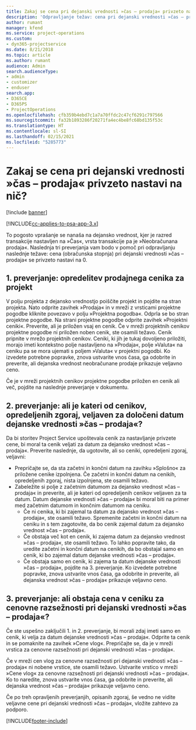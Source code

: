 ```yaml
---
title: Zakaj se cena pri dejanski vrednosti »čas – prodaja« privzeto nastavi na nič?
description: 'Odpravljanje težav: cena pri dejanski vrednosti »čas – prodaja« se privzeto nastavi na 0.'
author: rumant
manager: kfend
ms.service: project-operations
ms.custom:
- dyn365-projectservice
ms.date: 8/21/2018
ms.topic: article
ms.author: rumant
audience: Admin
search.audienceType:
- admin
- customizer
- enduser
search.app:
- D365CE
- D365PS
- ProjectOperations
ms.openlocfilehash: cfb359b4ebd7c1a7a70ffdc2c47cf6291c797566
ms.sourcegitcommit: fa32b1893286f20271fa4ec4be8fc68bd135f53c
ms.translationtype: HT
ms.contentlocale: sl-SI
ms.lasthandoff: 02/15/2021
ms.locfileid: "5285773"
---
```

# <a name="why-is-price-defaulting-to-zero-on-time-sales-actuals"></a>Zakaj se cena pri dejanski vrednosti »čas – prodaja« privzeto nastavi na nič?

[!include [banner](../includes/psa-now-project-operations.md)]

[!INCLUDE[cc-applies-to-psa-app-3.x](../includes/cc-applies-to-psa-app-3x.md)]

To pogosto vprašanje se nanaša na dejansko vrednost, kjer je razred transakcije nastavljen na »Čas«, vrsta transakcije pa je »Neobračunana prodaja«. Naslednja tri preverjanja vam bodo v pomoč pri odpravljanju naslednje težave: cena (obračunska stopnja) pri dejanski vrednosti »čas – prodaja« se privzeto nastavi na 0.

## <a name="check-1-identify-the-sales-price-list-for-the-project"></a>1. preverjanje: opredelitev prodajnega cenika za projekt

V polju projekta z dejansko vrednostjo poiščite projekt in pojdite na stran projekta. Nato odprite zavihek »Prodaja« in v mreži z vrsticami projektne pogodbe kliknite povezavo v polju »Projektna pogodba«. Odprla se bo stran projektne pogodbe. Na strani projektne pogodbe odprite zavihek »Projektni ceniki«. Preverite, ali je priložen vsaj en cenik. Če v mreži projektnih cenikov projektne pogodbe ni priložen noben cenik, ste osamili težavo. Cenik pripnite v mrežo projektnih cenikov. Ceniki, ki jih je tukaj dovoljeno priložiti, morajo imeti kontekstno polje nastavljeno na »Prodaja«, polje »Valuta« na ceniku pa se mora ujemati s poljem »Valuta« v projektni pogodbi. Ko izvedete potrebne popravke, znova ustvarite vnos časa, ga odobrite in preverite, ali dejanska vrednost neobračunane prodaje prikazuje veljavno ceno. 

Če je v mreži projektnih cenikov projektne pogodbe priložen en cenik ali več, pojdite na naslednje preverjanje v dokumentu.

## <a name="check-2-are-any-of-the-price-lists-identified-above-valid-for-the-specific-date-of-the-time-sales-actual"></a>2. preverjanje: ali je kateri od cenikov, opredeljenih zgoraj, veljaven za določeni datum dejanske vrednosti »čas – prodaja«?

Da bi storitev Project Service upoštevala cenik za nastavljanje privzete cene, bi moral ta cenik veljati za datum za dejansko vrednost »čas – prodaja«. Preverite naslednje, da ugotovite, ali so ceniki, opredeljeni zgoraj, veljavni:
- Prepričajte se, da sta začetni in končni datum na zavihku »Splošno« za priložene cenike izpolnjena. Če začetni in končni datum na cenikih, opredeljenih zgoraj, nista izpolnjena, ste osamili težavo. 
- Zabeležite si polje z začetnim datumom za dejansko vrednost »čas – prodaja« in preverite, ali je kateri od opredeljenih cenikov veljaven za ta datum. Datum dejanske vrednosti »čas – prodaja« bi moral biti na primer med začetnim datumom in končnim datumom na ceniku. 
    - Če ni cenika, ki bi zajemal ta datum za dejansko vrednost »čas – prodaja«, ste osamili težavo. Spremenite začetni in končni datum na ceniku in s tem zagotovite, da bo cenik zajemal datum za dejansko vrednost »čas – prodaja«. 
    - Če obstaja več kot en cenik, ki zajema datum za dejansko vrednost »čas – prodaja«, ste osamili težavo. To lahko popravite tako, da uredite začetni in končni datum na cenikih, da bo obstajal samo en cenik, ki bo zajemal datum dejanske vrednosti »čas – prodaja«. 
    - Če obstaja samo en cenik, ki zajema ta datum dejanske vrednosti »čas – prodaja«, pojdite na 3. preverjanje.
Ko izvedete potrebne popravke, znova ustvarite vnos časa, ga odobrite in preverite, ali dejanska vrednost »čas – prodaja« prikazuje veljavno ceno.

## <a name="check-3-is-there-a-price-in-the-price-list-for-the-pricing-dimensions-on-the-time-sales-actual"></a>3. preverjanje: ali obstaja cena v ceniku za cenovne razsežnosti pri dejanski vrednosti »čas – prodaja«?

Če ste uspešno zaključili 1. in 2. preverjanje, bi morali zdaj imeti samo en cenik, ki velja za datum dejanske vrednosti »čas – prodaja«. Odprite ta cenik in se pomaknite na zavihek »Cene vlog«. Prepričajte se, da je v mreži vrstica za cenovne razsežnosti pri dejanski vrednosti »čas – prodaja«.

Če v mreži cen vlog za cenovne razsežnosti pri dejanski vrednosti »čas – prodaja« ni nobene vrstice, ste osamili težavo. Ustvarite vrstico v mreži »Cene vlog« za cenovne razsežnosti pri dejanski vrednosti »čas – prodaja«. Ko to naredite, znova ustvarite vnos časa, ga odobrite in preverite, ali dejanska vrednost »čas – prodaja« prikazuje veljavno ceno.

Če po treh opravljenih preverjanjih, opisanih zgoraj, še vedno ne vidite veljavne cene pri dejanski vrednosti »čas – prodaja«, vložite zahtevo za podporo. 



[!INCLUDE[footer-include](../includes/footer-banner.md)]